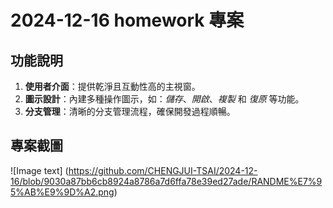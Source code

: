 # 2024-12-16 homework 專案
## 功能說明  
1. **使用者介面**：提供乾淨且互動性高的主視窗。  
2. **圖示設計**：內建多種操作圖示，如：*儲存*、*開啟*、*複製* 和 *復原* 等功能。  
3. **分支管理**：清晰的分支管理流程，確保開發過程順暢。  

## 專案截圖  
![Image text] (https://github.com/CHENGJUI-TSAI/2024-12-16/blob/9030a87bb6cb8924a8786a7d6ffa78e39ed27ade/RANDME%E7%95%AB%E9%9D%A2.png)

